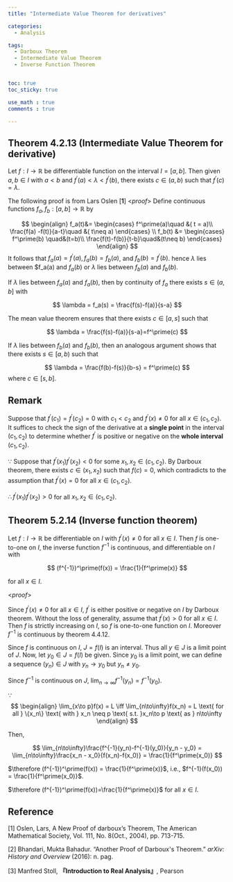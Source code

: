 ```yaml
---
title: "Intermediate Value Theorem for derivatives"

categories:
  - Analysis

tags:
  - Darboux Theorem
  - Intermediate Value Theorem
  - Inverse Function Theorem


toc: true
toc_sticky: true

use_math : true
comments : true

---
```






## Theorem 4.2.13 (Intermediate Value Theorem for derivative)
Let $f:I\to\mathbb{R}$ be differentiable function on the interval $I=[a,b]$. Then given $a,b\in I$ with $a<b$ and $f^\prime(a) < \lambda <f^\prime(b)$, there exists $c\in(a,b)$ such that $f^\prime(c) = \lambda$.

The following proof is from Lars Oslen [**1**]
<*proof*>
Define continuous functions $f_a, f_b: [a,b]\to\mathbb{R}$ by

$$
\begin{align}
f_a(t)&=
\begin{cases}
f^\prime(a)\quad &( t = a)\\
\frac{f(a) -f(t)}{a-t}\quad &( t\neq a)
\end{cases} \\
f_b(t) &=
\begin{cases}
f^\prime(b) \quad&(t=b)\\
\frac{f(t)-f(b)}{t-b}\quad&(t\neq b)
\end{cases}
\end{align}
$$
It follows that $f_a(a) = f^\prime(a), f_a(b)=f_b(a)$, and $f_b(b) = f^\prime(b)$.  hence $\lambda$ lies between $f_a(a) and $f_a(b)$ or $\lambda$ lies between $f_b(a)$ and $f_b(b)$.

If $\lambda$ lies between $f_a(a)$ and $f_a(b)$, then by continuity of $f_a$ there exists $s\in (a,b]$ with

$$
\lambda = f_a(s) = \frac{f(s)-f(a)}{s-a}
$$

The mean value theorem ensures that there exists $c\in [a,s]$ such that 

$$
\lambda = \frac{f(s)-f(a)}{s-a}=f^\prime(c)
$$

If $\lambda$ lies between $f_b(a)$ and $f_b(b)$, then an analogous argument shows that there exists $s\in [a,b)$ such that 

$$
\lambda = \frac{f(b)-f(s)}{b-s} = f^\prime(c)
$$
where $c\in  [s,b]$.

$$\tag*{$\square$}$$

## Remark
Suppose that $f^\prime(c_1) = f^\prime(c_2) = 0$ with $c_1 < c_2$ and $f^\prime(x) \neq 0$ for all $x\in (c_1, c_2)$. It suffices to check the sign of the derivative at a **single point** in the interval $(c_1, c_2)$ to determine whether $f^\prime$ is positive or negative on the **whole interval** $(c_1,c_2)$.

$\because$ Suppose that $f^\prime(x_1)f^\prime(x_2) <0$ for some $x_1, x_2 \in (c_1,c_2)$. By Darboux theorem, there exists $c\in (x_1,x_2)$ such that $f(c)=0$, which contradicts to the assumption that $f^\prime(x)=0$ for all $x\in (c_1,c_2)$.

$\therefore f^\prime(x_1)f^\prime(x_2) >0$ for all $x_1, x_2 \in (c_1,c_2)$.

## Theorem 5.2.14 (Inverse function theorem)
Let $f:I\to\mathbb{R}$ be differentiable on $I$ with $f^\prime (x) \neq 0$ for all $x\in I$. Then $f$ is one-to-one on $I$, the inverse function $f^{-1}$ is continuous, and differentiable on $I$ with

$$
(f^{-1})^\prime(f(x)) = \frac{1}{f^\prime(x)}
$$

for all $x\in I$.

<*proof*>

Since $f^\prime(x)\neq 0$ for all $x\in I$, $f^\prime$ is either positive or negative on $I$ by Darboux theorem. Without the loss of generality, assume that $f^\prime(x) >0$ for all $x\in I$. Then $f$ is strictly increasing on $I$, so $f$ is one-to-one function on $I$.  Moreover $f^{-1}$ is continuous by theorem 4.4.12.

Since $f$ is continuous on $I$, $J=f(I)$ is an interval. Thus all $y\in J$ is a limit point of $J$. Now, let $y_0\in J=f(I)$ be given. Since $y_0$ is a limit point, we can define a sequence $(y_n)\in J$  with $y_n\to y_0$ but $y_n\neq y_0$. 

Since $f^{-1}$ is continuous on $J$, $\displaystyle{\lim_{n\to\infty}f^{-1}(y_n)=f^{-1}(y_0)}$.

$\because$
$$
\begin{align}
\lim_{x\to p}f(x) = L \iff \lim_{n\to\infty}f(x_n) = L \text{ for all } \{x_n\} \text{ with } x_n \neq p \text{ s.t. }x_n\to p \text{ as } n\to\infty
\end{align}
$$

Then,

$$
\lim_{n\to\infty}\frac{f^{-1}(y_n)-f^{-1}(y_0)}{y_n - y_0} = \lim_{n\to\infty}\frac{x_n - x_0}{f(x_n)-f(x_0)} = \frac{1}{f^\prime(x_0)}
$$

$\therefore (f^{-1})^\prime(f(x)) = \frac{1}{f^\prime(x)}$, i.e., $f^{-1}(f(x_0)) = \frac{1}{f^\prime(x_0)}$.

$\therefore (f^{-1})^\prime(f(x))=\frac{1}{f^\prime(x)}$ for all $x\in I$.
$$\tag*{$\square$}$$



## Reference

[1] Oslen, Lars, A New Proof of darboux’s Theorem, The American Mathematical Society, Vol. 111, No. 8(Oct., 2004), pp. 713-715.

[2] Bhandari, Mukta Bahadur. “Another Proof of Darboux's Theorem.” _arXiv: History and Overview_ (2016): n. pag.

[3] Manfred Stoll,  **『**Introduction to Real Analysis**』**, Pearson
